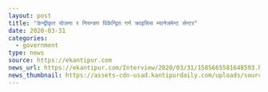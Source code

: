 ```yaml
---
layout: post
title: "केन्द्रीकृत योजना र नियन्त्रण विकेन्द्रित गर्न क्राइसिस म्यानेजमेन्ट सेन्टर"
date: 2020-03-31
categories:
  - government
type: news
source: https://ekantipur.com
news_url: https://ekantipur.com/Interview/2020/03/31/1585665581648593.html
news_thumbnail: https://assets-cdn-usad.kantipurdaily.com/uploads/source/news/kantipur/2020/third-party/ishwor-pokhrel10-2022018105653-1000x0-2332018030741-1000x0-0512019075206-1000x0-3132020043827-1000x0.jpg
---
```

